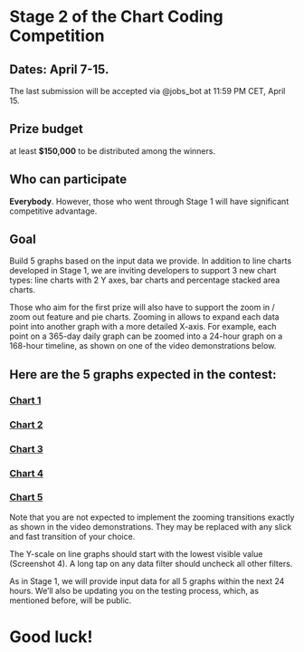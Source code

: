 # Stage 2 of the Chart Coding Competition

## Dates: April 7-15.
The last submission will be accepted via @jobs_bot at 11:59 PM CET, April 15.

## Prize budget
at least **$150,000** to be distributed among the winners.

## Who can participate
**Everybody**. However, those who went through Stage 1 will have significant competitive advantage. 

## Goal
Build 5 graphs based on the input data we provide. In addition to line charts developed in Stage 1, we are inviting developers to support 3 new chart types: line charts with 2 Y axes, bar charts and percentage stacked area charts.

Those who aim for the first prize will also have to support the zoom in / zoom out feature and pie charts.
Zooming in allows to expand each data point into another graph with a more detailed X-axis.
For example, each point on a 365-day daily graph can be zoomed into a 24-hour graph on a 168-hour timeline, as shown on one of the video demonstrations below.

## Here are the 5 graphs expected in the contest:
### [Chart 1](1)
### [Chart 2](2)
### [Chart 3](3)
### [Chart 4](4)
### [Chart 5](5)

Note that you are not expected to implement the zooming transitions exactly as shown in the video demonstrations.
They may be replaced with any slick and fast transition of your choice.

The Y-scale on line graphs should start with the lowest visible value (Screenshot 4).
A long tap on any data filter should uncheck all other filters. 

As in Stage 1, we will provide input data for all 5 graphs within the next 24 hours.
We’ll also be updating you on the testing process, which, as mentioned before, will be public.


# Good luck!
